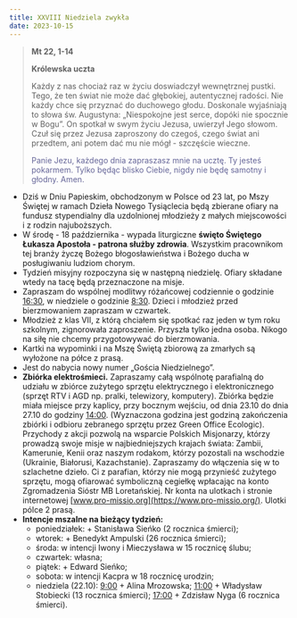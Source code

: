 ```yaml
---
title: XXVIII Niedziela zwykła
date: 2023-10-15
---
```


> **Mt 22, 1-14**
>
> **Królewska uczta**
>
> Każdy z nas chociaż raz w życiu doswiadczył wewnętrznej pustki. Tego, że ten świat nie może dać głębokiej, autentycznej radości. Nie każdy chce się przyznać do duchowego głodu. Doskonale wyjaśniają to słowa św. Augustyna: „Niespokojne jest serce, dopóki nie spocznie w Bogu”. On spotkał w swym życiu Jezusa, uwierzył Jego słowom. Czuł się przez Jezusa zaproszony do czegoś, czego świat ani przedtem, ani potem dać mu nie mógł - szczęście wieczne.
>
> <span style="color: #666699;">Panie Jezu, każdego dnia zapraszasz mnie na ucztę. Ty jesteś pokarmem. Tylko będąc blisko Ciebie, nigdy nie będę samotny i głodny. Amen.
> &nbsp;

- Dziś w Dniu Papieskim, obchodzonym w Polsce od 23 lat, po Mszy Świętej w ramach Dzieła Nowego Tysiąclecia będą zbierane ofiary na fundusz stypendialny dla uzdolnionej młodzieży z małych miejscowości i z rodzin najuboższych.
- W środę - 18 października - wypada liturgiczne **święto Świętego Łukasza Apostoła - patrona służby zdrowia**. Wszystkim pracownikom tej branży życzę Bożego błogosławieństwa i Bożego ducha w posługiwaniu ludziom chorym.
- Tydzień misyjny rozpoczyna się w następną niedzielę. Ofiary składane wtedy na tacę będą przeznaczone na misje.
- Zapraszam do wspólnej modlitwy różańcowej codziennie o godzinie <u>16:30</u>, w niedziele o godzinie <u>8:30</u>. Dzieci i młodzież przed bierzmowaniem zapraszam w czwartek.
- Młodzież z klas VII, z którą chciałem się spotkać raz jeden w tym roku szkolnym, zignorowała zaproszenie. Przyszła tylko jedna osoba. Nikogo na siłę nie chcemy przygotowywać do bierzmowania.
- Kartki na wypominki i na Mszę Świętą zbiorową za zmarłych są wyłożone na półce z prasą.
- Jest do nabycia nowy numer „Gościa Niedzielnego”.
- **Zbiórka elektrośmieci.** Zapraszamy całą wspólnotę parafialną do udziału w zbiórce zużytego sprzętu elektrycznego i elektronicznego (sprzęt RTV i AGD np. pralki, telewizory, komputery). Zbiórka będzie miała miejsce przy kaplicy, przy bocznym wejściu, od dnia 23.10 do dnia 27.10 do godziny <u>14:00</u>. (Wyznaczona godzina jest godziną zakończenia zbiórki i odbioru zebranego sprzętu przez Green Office Ecologic). Przychody z akcji pozwolą na wsparcie Polskich Misjonarzy, którzy prowadzą swoje misje w najbiedniejszych krajach świata: Zambii, Kamerunie, Kenii oraz naszym rodakom, którzy pozostali na wschodzie (Ukrainie, Białorusi, Kazachstanie). Zapraszamy do włączenia się w to szlachetne dzieło. Ci z parafian, którzy nie mogą przynieść zużytego sprzętu, mogą ofiarować symboliczną cegiełkę wpłacając na konto Zgromadzenia Sióstr MB Loretańskiej. Nr konta na ulotkach i stronie internetowej [www.pro-missio.org](https://www.pro-missio.org/).
Ulotki pólce 2 prasą.
- **Intencje mszalne na bieżący tydzień:**
  - poniedziałek: + Stanisława Sieńko (2 rocznica śmierci);
  - wtorek: + Benedykt Ampulski (26 rocznica śmierci);
  - środa: w intencji Iwony i Mieczysława w 15 rocznicę ślubu;
  - czwartek: własna;
  - piątek: + Edward Sieńko;
  - sobota: w intencji Kacpra w 18 rocznicę urodzin;
  - niedziela (22.10): <u>9:00</u> + Alina Mrozowska; <u>11:00</u> + Władysław Stobiecki (13 rocznica śmierci); <u>17:00</u> + Zdzisław Nyga (6 rocznica śmierci).

